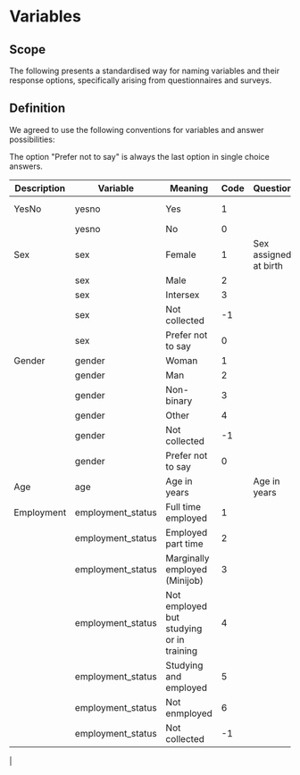 # Variables

## Scope

The following presents a standardised way for naming variables and their response options, specifically arising from questionnaires and surveys.

## Definition

We agreed to use the following conventions for variables and answer possibilities:

The option "Prefer not to say" is always the last option in single choice answers.


| Description | Variable          | Meaning                                  | Code | Question              | Notes           |
|-------------|-------------------|------------------------------------------|------|-----------------------|-----------------|
| YesNo       | yesno             | Yes                                      | 1    |                       | binary Question |
|             | yesno             | No                                       | 0    |                       |                 |
| Sex         | sex               | Female                                   | 1    | Sex assigned at birth |                 |
|             | sex               | Male                                     | 2    |                       |                 |
|             | sex               | Intersex                                 | 3    |                       |                 |
|             | sex               | Not collected                            | -1   |                       |                 |
|             | sex               | Prefer not to say                        | 0    |                       |                 |
| Gender      | gender            | Woman                                    | 1    |                       |                 |
|             | gender            | Man                                      | 2    |                       |                 |
|             | gender            | Non-binary                               | 3    |                       |                 |
|             | gender            | Other                                    | 4    |                       |                 |
|             | gender            | Not collected                            | -1   |                       |                 |
|             | gender            | Prefer not to say                        | 0    |                       |                 |
| Age         | age               | Age in years                             |      |  Age in years         | integer value   |
| Employment  | employment_status | Full time employed                       | 1    |                       |                 |
|             | employment_status | Employed part time                       | 2    |                       |                 |
|             | employment_status | Marginally employed (Minijob)            | 3    |                       |                 |
|             | employment_status | Not employed but studying or in training | 4    |                       |                 |
|             | employment_status | Studying and employed                    | 5    |                       |                 |   
|             | employment_status | Not enmployed                            | 6    |                       |                 |
|             | employment_status | Not collected                            | -1   |                       |                 |
|
